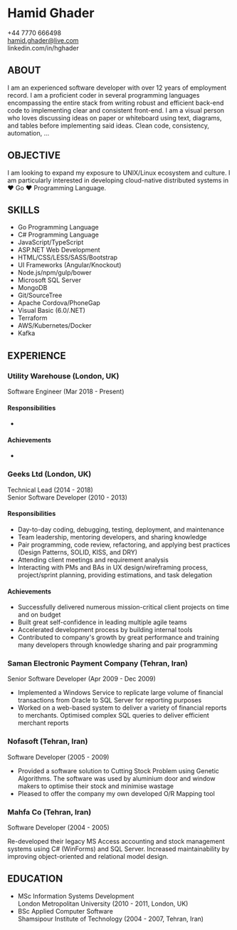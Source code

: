 # Hamid Ghader
+44 7770 666498\
hamid.ghader@live.com\
linkedin.com/in/hghader
 
 ## ABOUT
I am an experienced software developer with over 12 years of employment record. I am a proficient coder in several programming languages encompassing the entire stack from writing robust and efficient back-end code to implementing clear and consistent front-end. I am a visual person who loves discussing ideas on paper or whiteboard using text, diagrams, and tables before implementing said ideas.
Clean code, consistency, automation, ... 

## OBJECTIVE
I am looking to expand my exposure to UNIX/Linux ecosystem and culture. I am particularly interested in developing cloud-native distributed systems in ♥ Go ♥ Programming Language.

## SKILLS
- Go Programming Language
- C# Programming Language 
- JavaScript/TypeScript 
- ASP.NET Web Development 
- HTML/CSS/LESS/SASS/Bootstrap 
- UI Frameworks (Angular/Knockout)
- Node.js/npm/gulp/bower
- Microsoft SQL Server 
- MongoDB
- Git/SourceTree 
- Apache Cordova/PhoneGap
- Visual Basic (6.0/.NET)
- Terraform
- AWS/Kubernetes/Docker
- Kafka

## EXPERIENCE

### Utility Warehouse (London, UK)
Software Engineer (Mar 2018 - Present)

#### Responsibilities
- 
#### Achievements
- 

### Geeks Ltd (London, UK)
Technical Lead (2014 - 2018)<br>
Senior Software Developer (2010 - 2013)

#### Responsibilities
- Day-to-day coding, debugging, testing, deployment, and maintenance
- Team leadership, mentoring developers, and sharing knowledge
- Pair programming, code review, refactoring, and applying best practices (Design Patterns, SOLID, KISS, and DRY)
- Attending client meetings and requirement analysis
- Interacting with PMs and BAs in UX design/wireframing process, project/sprint planning, providing estimations, and task delegation
#### Achievements
- Successfully delivered numerous mission-critical client projects on time and on budget
- Built great self-confidence in leading multiple agile teams
- Accelerated development process by building internal tools
- Contributed to company's growth by great performance and training many developers through knowledge sharing and pair programming 



### Saman Electronic Payment Company (Tehran, Iran)
Senior Software Developer (Apr 2009 - Dec 2009)
- Implemented a Windows Service to replicate large volume of financial transactions from Oracle to SQL Server for reporting purposes
- Worked on a web-based system to deliver a variety of financial reports to merchants. Optimised complex SQL queries to deliver efficient merchant reports


### Nofasoft (Tehran, Iran)
Software Developer (2005 - 2009)
- Provided a software solution to Cutting Stock Problem using Genetic Algorithms. The software was used by aluminium door and window makers to optimise their stock and minimise wastage
- Pleased to offer the company my own developed O/R Mapping tool


### Mahfa Co (Tehran, Iran)

Software Developer (2004 - 2005)

Re-developed their legacy MS Access accounting and stock management systems using C# (WinForms) and SQL Server. Increased maintainability by improving object-oriented and relational model design.

## EDUCATION
- MSc Information Systems Development<br>
London Metropolitan University (2010 - 2011, London, UK)
- BSc Applied Computer Software<br>
Shamsipour Institute of Technology  (2004 - 2007, Tehran, Iran)
